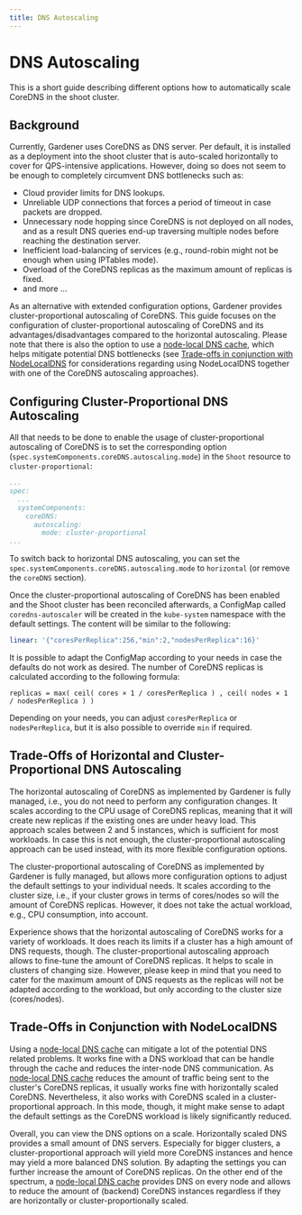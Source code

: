 ```yaml
---
title: DNS Autoscaling
---
```


# DNS Autoscaling

This is a short guide describing different options how to automatically scale CoreDNS in the shoot cluster.

## Background

Currently, Gardener uses CoreDNS as DNS server. Per default, it is installed as a deployment into the shoot cluster that is auto-scaled horizontally to cover for QPS-intensive applications. However, doing so does not seem to be enough to completely circumvent DNS bottlenecks such as:

- Cloud provider limits for DNS lookups.
- Unreliable UDP connections that forces a period of timeout in case packets are dropped.
- Unnecessary node hopping since CoreDNS is not deployed on all nodes, and as a result DNS queries end-up traversing multiple nodes before reaching the destination server.
- Inefficient load-balancing of services (e.g., round-robin might not be enough when using IPTables mode).
- Overload of the CoreDNS replicas as the maximum amount of replicas is fixed.
- and more ...

As an alternative with extended configuration options, Gardener provides cluster-proportional autoscaling of CoreDNS. This guide focuses on the configuration of cluster-proportional autoscaling of CoreDNS and its advantages/disadvantages compared to the horizontal
autoscaling.
Please note that there is also the option to use a [node-local DNS cache](../networking/node-local-dns.md), which helps mitigate potential DNS bottlenecks (see [Trade-offs in conjunction with NodeLocalDNS](#trade-offs-in-conjunction-with-nodelocaldns) for considerations regarding using NodeLocalDNS together with one of the CoreDNS autoscaling approaches).

## Configuring Cluster-Proportional DNS Autoscaling

All that needs to be done to enable the usage of cluster-proportional autoscaling of CoreDNS is to set the corresponding option (`spec.systemComponents.coreDNS.autoscaling.mode`) in the `Shoot` resource to `cluster-proportional`:

```yaml
...
spec:
  ...
  systemComponents:
    coreDNS:
      autoscaling:
        mode: cluster-proportional
...
```

To switch back to horizontal DNS autoscaling, you can set the `spec.systemComponents.coreDNS.autoscaling.mode` to `horizontal` (or remove the `coreDNS` section).

Once the cluster-proportional autoscaling of CoreDNS has been enabled and the Shoot cluster has been reconciled afterwards, a ConfigMap called `coredns-autoscaler` will be created in the `kube-system` namespace with the default settings. The content will be similar to the following:

```yaml
linear: '{"coresPerReplica":256,"min":2,"nodesPerReplica":16}'
```

It is possible to adapt the ConfigMap according to your needs in case the defaults do not work as desired. The number of CoreDNS replicas is calculated according to the following formula:

```
replicas = max( ceil( cores × 1 / coresPerReplica ) , ceil( nodes × 1 / nodesPerReplica ) )
```

Depending on your needs, you can adjust `coresPerReplica` or `nodesPerReplica`, but it is also possible to override `min` if required.

## Trade-Offs of Horizontal and Cluster-Proportional DNS Autoscaling

The horizontal autoscaling of CoreDNS as implemented by Gardener is fully managed, i.e., you do not need to perform any configuration changes. It scales according to the CPU usage of CoreDNS replicas, meaning that it will create new replicas if the existing ones are under heavy load. This approach scales between 2 and 5 instances, which is sufficient for most workloads. In case this is not enough, the cluster-proportional autoscaling approach can be used instead, with its more flexible configuration options.

The cluster-proportional autoscaling of CoreDNS as implemented by Gardener is fully managed, but allows more configuration options to adjust the default settings to your individual needs. It scales according to the cluster size, i.e., if your cluster grows in terms of cores/nodes so will the amount of CoreDNS replicas. However, it does not take the actual workload, e.g., CPU consumption, into account.

Experience shows that the horizontal autoscaling of CoreDNS works for a variety of workloads. It does reach its limits if a cluster has a high amount of DNS requests, though. The cluster-proportional autoscaling approach allows to fine-tune the amount of CoreDNS replicas. It helps to scale in clusters of changing size. However, please keep in mind that you need to cater for the maximum amount of DNS requests as the replicas will not be adapted according to the workload, but only according to the cluster size (cores/nodes).

## Trade-Offs in Conjunction with NodeLocalDNS

Using a [node-local DNS cache](../networking/node-local-dns.md) can mitigate a lot of the potential DNS related problems. It works fine with a DNS workload that can be handle through the cache and reduces the inter-node DNS communication. As [node-local DNS cache](../networking/node-local-dns.md) reduces the amount of traffic being sent to the cluster's CoreDNS replicas, it usually works fine with horizontally scaled CoreDNS. Nevertheless, it also works with CoreDNS scaled in a cluster-proportional approach. In this mode, though, it might make sense to adapt the default settings as the CoreDNS workload is likely significantly reduced.

Overall, you can view the DNS options on a scale. Horizontally scaled DNS provides a small amount of DNS servers. Especially for bigger clusters, a cluster-proportional approach will yield more CoreDNS instances and hence may yield a more balanced DNS solution. By adapting the settings you can further increase the amount of CoreDNS replicas. On the other end of the spectrum, a [node-local DNS cache](../networking/node-local-dns.md) provides DNS on every node and allows to reduce the amount of (backend) CoreDNS instances regardless if they are horizontally or cluster-proportionally scaled.
